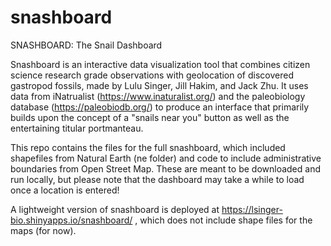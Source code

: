# snashboard
SNASHBOARD: The Snail Dashboard

 

Snashboard is an interactive data visualization tool that combines citizen science research grade observations with geolocation of discovered gastropod fossils, made by Lulu Singer, Jill Hakim, and Jack Zhu. It uses data from iNatrualist (https://www.inaturalist.org/) and the paleobiology database (https://paleobiodb.org/) to produce an interface that primarily builds upon the concept of a "snails near you" button as well as the entertaining titular portmanteau. 

This repo contains the files for the full snashboard, which included shapefiles from Natural Earth (ne folder) and code to include administrative boundaries from Open Street Map. These are meant to be downloaded and run locally, but please note that the dashboard may take a while to load once a location is entered! 

A lightweight version of snashboard is deployed at https://lsinger-bio.shinyapps.io/snashboard/ , which does not include shape files for the maps (for now).
